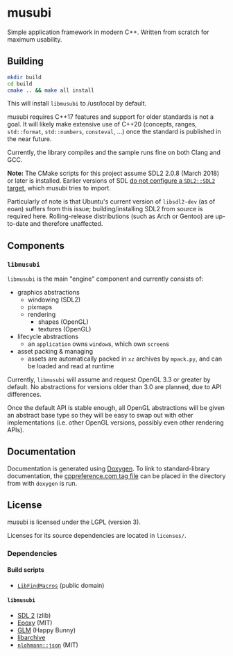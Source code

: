 # musubi

Simple application framework in modern C++. Written from scratch for maximum usability.

## Building

```sh
mkdir build
cd build
cmake .. && make all install
```

This will install `libmusubi` to /usr/local by default.

musubi requires C++17 features and support for older standards is not a goal.
It will likely make extensive use of C++20 (concepts, ranges, `std::format`, `std::numbers`, `consteval`, ...)
once the standard is published in the near future.

Currently, the library compiles and the sample runs fine on both Clang and GCC.

**Note:** The CMake scripts for this project assume SDL2 2.0.8 (March 2018) or later is installed.
Earlier versions of SDL [do not configure a `SDL2::SDL2` target][arch-sdlcmake], which musubi tries to import.

Particularly of note is that Ubuntu's current version of `libsdl2-dev` (as of eoan)
suffers from this issue; building/installing SDL2 from source is required here.
Rolling-release distributions (such as Arch or Gentoo) are up-to-date and therefore unaffected.

## Components

### `libmusubi`

`libmusubi` is the main "engine" component and currently consists of:

 - graphics abstractions
   - windowing (SDL2)
   - pixmaps
   - rendering
     - shapes (OpenGL)
     - textures (OpenGL)
 - lifecycle abstractions
   - an `application` owns `window`s, which own `screen`s
 - asset packing & managing
   - assets are automatically packed in `xz` archives by `mpack.py`, and can be loaded and read at runtime

Currently, `libmusubi` will assume and request OpenGL 3.3 or greater by default.
No abstractions for versions older than 3.0 are planned, due to API differences.

Once the default API is stable enough, all OpenGL abstractions will be given an abstract base type
so they will be easy to swap out with other implementations (i.e. other OpenGL versions,
possibly even other rendering APIs).

## Documentation

Documentation is generated using [Doxygen](http://www.doxygen.nl/).
To link to standard-library documentation, the [cppreference.com tag file](https://en.cppreference.com/w/Cppreference:Archives#Doxygen_tag_file)
can be placed in the directory from with `doxygen` is run.

## License

musubi is licensed under the LGPL (version 3).

Licenses for its source dependencies are located in `licenses/`.

### Dependencies

#### Build scripts

 - [`LibFindMacros`](https://github.com/Tronic/cmake-modules) (public domain)
 
#### `libmusubi`

 - [SDL 2](https://www.libsdl.org/) (zlib)
 - [Epoxy](https://github.com/anholt/libepoxy) (MIT)
 - [GLM](https://github.com/g-truc/glm) (Happy Bunny)
 - [libarchive](https://github.com/libarchive/libarchive/)
 - [`nlohmann::json`](https://github.com/nlohmann/json) (MIT)

[arch-sdlcmake]: https://bbs.archlinux.org/viewtopic.php?pid=1777965#p1777965

